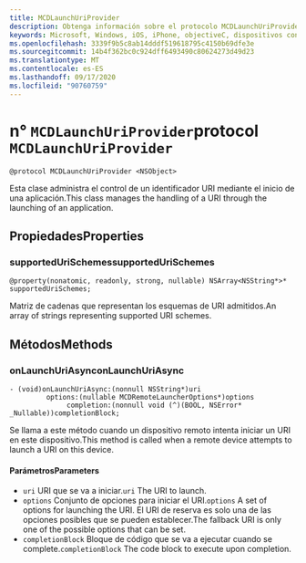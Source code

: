 ```yaml
---
title: MCDLaunchUriProvider
description: Obtenga información sobre el protocolo MCDLaunchUriProvider. Este protocolo se utiliza para administrar el control de un URI a través del inicio de una aplicación.
keywords: Microsoft, Windows, iOS, iPhone, objectiveC, dispositivos conectados, proyecto Roma
ms.openlocfilehash: 3339f9b5c8ab14dddf519618795c4150b69dfe3e
ms.sourcegitcommit: 14b4f362bc0c924dff6493490c80624273d49d23
ms.translationtype: MT
ms.contentlocale: es-ES
ms.lasthandoff: 09/17/2020
ms.locfileid: "90760759"
---
```

# <a name="protocol-mcdlaunchuriprovider"></a><span data-ttu-id="fc5b0-105">n° `MCDLaunchUriProvider`</span><span class="sxs-lookup"><span data-stu-id="fc5b0-105">protocol `MCDLaunchUriProvider`</span></span>

```
@protocol MCDLaunchUriProvider <NSObject>
```

<span data-ttu-id="fc5b0-106">Esta clase administra el control de un identificador URI mediante el inicio de una aplicación.</span><span class="sxs-lookup"><span data-stu-id="fc5b0-106">This class manages the handling of a URI through the launching of an application.</span></span>

## <a name="properties"></a><span data-ttu-id="fc5b0-107">Propiedades</span><span class="sxs-lookup"><span data-stu-id="fc5b0-107">Properties</span></span> 
### <a name="supportedurischemes"></a><span data-ttu-id="fc5b0-108">supportedUriSchemes</span><span class="sxs-lookup"><span data-stu-id="fc5b0-108">supportedUriSchemes</span></span>
`@property(nonatomic, readonly, strong, nullable) NSArray<NSString*>* supportedUriSchemes;`

<span data-ttu-id="fc5b0-109">Matriz de cadenas que representan los esquemas de URI admitidos.</span><span class="sxs-lookup"><span data-stu-id="fc5b0-109">An array of strings representing supported URI schemes.</span></span>

## <a name="methods"></a><span data-ttu-id="fc5b0-110">Métodos</span><span class="sxs-lookup"><span data-stu-id="fc5b0-110">Methods</span></span>

### <a name="onlaunchuriasync"></a><span data-ttu-id="fc5b0-111">onLaunchUriAsync</span><span class="sxs-lookup"><span data-stu-id="fc5b0-111">onLaunchUriAsync</span></span>
```
- (void)onLaunchUriAsync:(nonnull NSString*)uri
         options:(nullable MCDRemoteLauncherOptions*)options
              completion:(nonnull void (^)(BOOL, NSError* _Nullable))completionBlock;
```

<span data-ttu-id="fc5b0-112">Se llama a este método cuando un dispositivo remoto intenta iniciar un URI en este dispositivo.</span><span class="sxs-lookup"><span data-stu-id="fc5b0-112">This method is called when a remote device attempts to launch a URI on this device.</span></span>

#### <a name="parameters"></a><span data-ttu-id="fc5b0-113">Parámetros</span><span class="sxs-lookup"><span data-stu-id="fc5b0-113">Parameters</span></span> 
* <span data-ttu-id="fc5b0-114">`uri` URI que se va a iniciar.</span><span class="sxs-lookup"><span data-stu-id="fc5b0-114">`uri` The URI to launch.</span></span>
* <span data-ttu-id="fc5b0-115">`options` Conjunto de opciones para iniciar el URI.</span><span class="sxs-lookup"><span data-stu-id="fc5b0-115">`options` A set of options for launching the URI.</span></span> <span data-ttu-id="fc5b0-116">El URI de reserva es solo una de las opciones posibles que se pueden establecer.</span><span class="sxs-lookup"><span data-stu-id="fc5b0-116">The fallback URI is only one of the possible options that can be set.</span></span>
* <span data-ttu-id="fc5b0-117">`completionBlock` Bloque de código que se va a ejecutar cuando se complete.</span><span class="sxs-lookup"><span data-stu-id="fc5b0-117">`completionBlock` The code block to execute upon completion.</span></span>